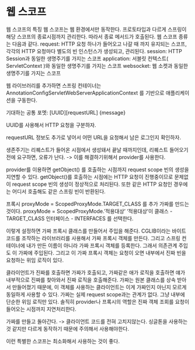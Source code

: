 # 웹 스코프

웹 스코프의 특징
웹 스코프는 웹 환경에서만 동작한다. 프로토타입과 다르게 스프링이 해당 스코프의 종료시점까지 관리한다. 따라서 종료 메서드가 호출된다. 
웹 스코프 종류는 다음과 같다.
request: HTTP 요청 하나가 들어오고 나갈 때 까지 유지되는 스코프, 각각의 HTTP 요청마다 별도의 빈 인스턴스가 생성되고, 관리된다.
session: HTTP Session과 동일한 생명주기를 가지는 스코프
application: 서블릿 컨텍스트( ServletContext )와 동일한 생명주기를 가지는 스코프 
websocket: 웹 소켓과 동일한 생명주기를 가지는 스코프


웹 라이브러리를 추가하면 스프링 컨테이너는 AnnotationConfigServletWebServerApplicationContext 를 기반으로 애플리케이션을 구동한다.

기대하는 공통 포멧: 
[UUID][requestURL] {message}

UUID를 사용해서 HTTP 요청을 구분하자.

requestURL 정보도 추가로 넣어서 어떤 URL을 요청해서 남은 로그인지 확인하자. 

생존주기는 리퀘스트가 들어온 시점에서 생성돼서 끝날 때까지인데, 리퀘스트 들어오기 전에 요구하면, 오류가 난다.
-> 이를 해결하기위해서 provider를 사용한다.

provider를 이용하면 getObject() 를 호출하는 시점까지 request scope 빈의 생성을 지연할 수 있다. getObject()를 호출하는 시점에는 HTTP 요청이 진행중이므로 문제없이 request scope 빈의 생성이 정상적으로 처리된다. 또한 같은 HTTP 요청인 경우에는 어디서 호출해도 같은 스프링 빈이 반환된다.

프록시
proxyMode = ScopedProxyMode.TARGET_CLASS 
를 추가
가짜를 만드는 것이다.
proxyMode = ScopedProxyMode.’적용대상’
‘적용대상’이
클래스 - TARGET_CLASS
인터페이스 - INTERFACES
를 선택한다.

이렇게 설정하면 가짜 프록시 클래스를 만들어서 주입을 해준다. CGLIB이라는 바이트코드를 조작하는 라이브러리를 사용해서 가짜 프록시 객체를 만든다. 그리고 스프링 컨테이너에 내가 만든 이름이 아니라 가짜 프록시 객체를 등록한다.  그래서 의존관계 주입도 이 가짜에 주입된다.
그리고 이 가짜 프록시 객체는 요청이 오면 내부에서 진짜 빈을 요청하는 위임 로직이 있다.

클라이언트가 진짜를 호출하면 가짜가 호출되고, 가짜같은 애가 로직을 호출하면 얘가 내부적으로 진짜를 찾아와서 진짜 로직을 호출해준다. 가짜는 원본 클래스를 상속 받아서 만들어졌기 때문에, 이 객체를 사용하는 클라이언트는 이게 가짜인지 아닌지 모르게 동일하게 사용할 수 있다.
가짜는 실제 request scope과는 관계가 없다. 그냥 내부에 단순한 위임 로직만 있다.
솔직히 provider나 프록시의 역할은 진짜 객체 조회를 요청이 들어오는 시점까지 지연처리한다.

가짜를 만들고 돌아간다. -> 클라이언트 코드를 전혀 고치지않는다. 
싱글톤을 사용하는 것 같지만 다르게 동작하기 때문에 주의해서 사용해야한다.

이런 특별한 스코프는 최소화해서 사용하는 것이 좋다.
